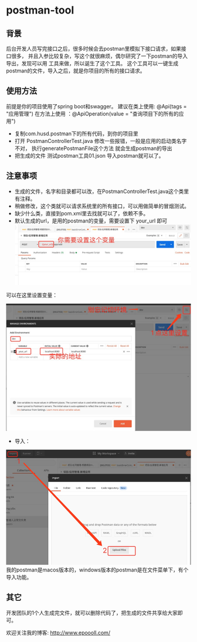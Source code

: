 # postman-tool

## 背景
后台开发人员写完接口之后，很多时候会去postman里模拟下接口请求，如果接口很多，
并且入参比较复杂，写这个就很麻烦，偶尔研究了一下postman的导入导出，发现可以用
工具来做，所以诞生了这个工具。
这个工具可以一键生成postman的文件，导入之后，就是你项目的所有的接口请求。

## 使用方法

前提是你的项目使用了spring boot和swagger。
建议在类上使用: @Api(tags = "应用管理")
在方法上使用 ：@ApiOperation(value = "查询项目下的所有的应用")

- 复制com.husd.postman下的所有代码，到你的项目里
- 打开  PostmanControllerTest.java 修改一些报错，一般是应用的启动类名字不对， 执行generatePostmanFile这个方法
就会生成postman的导出
- 把生成的文件 测试postman工具01.json 导入postman就可以了。

## 注意事项

- 生成的文件，名字和目录都可以改，在PostmanControllerTest.java这个类里有注释。
- 稍做修改，这个类就可以请求系统里的所有接口，可以用做简单的冒烟测试。
- 缺少什么类，直接到pom.xml里去找就可以了，依赖不多。
- 默认生成的url，是用的postman的变量，需要设置下 your_url 即可
  ![设置变量](postman01.jpg)

可以在这里设置变量：

![设置变量](postman02.jpg)

- 导入：

![设置变量](postman03.jpg)
我的postman是macos版本的，windows版本的postman是在文件菜单下，有个导入功能。

## 其它

开发团队的1个人生成完文件，就可以删除代码了，把生成的文件共享给大家即可。

欢迎关注我的博客: http://www.epoooll.com/


